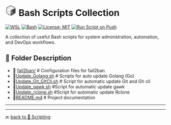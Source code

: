 # <img src="../Assets/icons8-bash-48.svg" width=35 alt="Bash Scripts Collection">  Bash Scripts Collection  

[![WSL](https://img.shields.io/badge/WSL-Microsoft-blue?style=flat&logo=linux&logoColor=white&logoSize=auto&labelColor=4E9A06)](https://learn.microsoft.com/en-us/windows/wsl/about)
[![Bash](https://img.shields.io/badge/GNU%20Bash-4EAA25?style=flat&logo=gnubash&logoColor=white&logoSize=auto&labelColor=black)](https://www.gnu.org/software/bash/)
[![License: MIT](https://img.shields.io/badge/License-MIT-green.svg)](https://opensource.org/licenses/MIT)
[![Run Script on Push](https://github.com/KR-Sew/Scripting/actions/workflows/bash.yml/badge.svg)](https://github.com/KR-Sew/Scripting/actions/workflows/bash.yml)

A collection of useful Bash scripts for system administration, automation, and DevOps workflows.  

## 📂 Folder Description

- 📂 [fail2ban/](./fail2ban/)               # Configuration files for fail2ban
- 📄[Update_Golang.sh](Update_Golang.sh)   # Scripts for auto update Golang (Go)
- 📄[Update_Git_GitCli.sh](Update_Git_GitCli.sh)        # Script for automatic update Git and Gh cli
- 📄[Update_gawk.sh](Update_gawk.sh) #Script for automatic update gawk
- 📄[Update_rclone.sh](Update_rclone.sh) #Script for automatic update Rclone
- 📄[README.md](ReadMe.md)                   # Project documentation

---

---

🔙 [back to 📂 Scripting](../)
